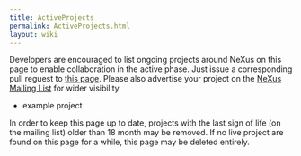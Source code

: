 ```yaml
---
title: ActiveProjects
permalink: ActiveProjects.html
layout: wiki
---
```


Developers are encouraged to list ongoing projects around NeXus on this page to enable collaboration in the active phase.
Just issue a corresponding pull reguest to [this page](https://github.com/nexusformat/wiki/blob/master/content/ActiveProjects.md).
Please also advertise your project on the
[NeXus Mailing List](http://download.nexusformat.org/doc/html/mailinglist.html) for
wider visibility.

  * example project


In order to keep this page up to date, projects with the last sign of life
(on the mailing list) older than 18 month may be removed.
If no live project are found on this page for a while, this page may be deleted entirely.
